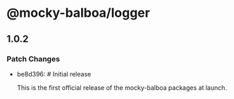 # @mocky-balboa/logger

## 1.0.2

### Patch Changes

- be8d396: # Initial release

  This is the first official release of the mocky-balboa packages at launch.
